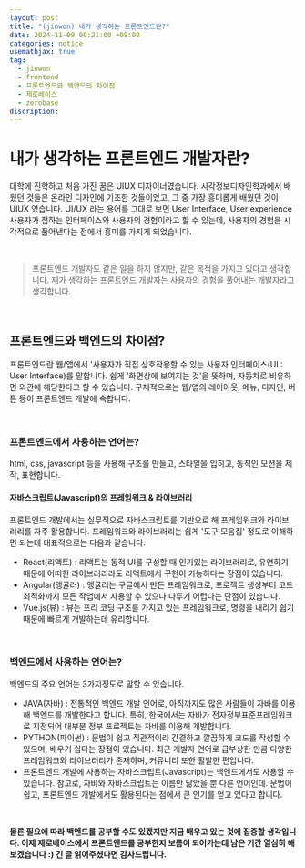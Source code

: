 ```yaml
---
layout: post
title: "(jinwon) 내가 생각하는 프론트엔드란?"
date: 2024-11-09 00:21:00 +09:00
categories: notice
usemathjax: true
tag:
  - jinwon
  - frontend
  - 프론트엔드와 백앤드의 차이점
  - 제로베이스
  - zerobase
discription:
---
```


# 내가 생각하는 프론트엔드 개발자란?

대학에 진학하고 처음 가진 꿈은 UIUX 디자이너였습니다. 시각정보디자인학과에서 배웠던 것들은 온라인 디자인에 기초한 것들이었고, 그 중 가장 흥미롭게 배웠던 것이 UIUX 였습니다. UI/UX 라는 용어를 그대로 보면 User Interface, User experience 사용자가 접하는 인터페이스와 사용자의 경험이라고 할 수 있는데, 사용자의 경험을 시각적으로 풀어낸다는 점에서 흥미를 가지게 되었습니다.

<br>

> 프론트엔드 개발자도 같은 일을 하지 않지만, 같은 목적을 가지고 있다고 생각합니다. 제가 생각하는 프론트엔드 개발자는 사용자의 경험을 풀어내는 개발자라고 생각합니다.

<br>

## 프론트엔드와 백엔드의 차이점?

프론트엔드란 웹/앱에서 '사용자가 직접 상호작용할 수 있는 사용자 인터페이스(UI : User Interface)를 말합니다. 쉽게 '화면상에 보여지는 것'을 뜻하며, 자동차로 비유하면 외관에 해당한다고 할 수 있습니다. 구체적으로는 웹/앱의 레이아웃, 메뉴, 디자인, 버튼 등이 프론트엔드 개발에 속합니다.

<br>

### 프론트엔드에서 사용하는 언어는?

html, css, javascript 등을 사용해 구조를 만들고, 스타일을 입히고, 동적인 모션을 제작, 표현합니다.

#### 자바스크립트(Javascript)의 프레임워크 & 라이브러리

프론트엔드 개발에서는 실무적으로 자바스크립트를 기반으로 해 프레임워크와 라이브러리를 자주 활용합니다.
프레임워크와 라이브러리는 쉽게 '도구 모음집' 정도로 이해하면 되는데 대표적으로는 다음과 같습니다.

- React(리액트) : 리액트는 동적 UI를 구성할 때 인기있는 라이브러리로, 유연하기 때문에 어떠한 라이브러리라도 리액트에서 구현이 가능하다는 장점이 있습니다.
- Angular(앵귤러) : 앵귤러는 구글에서 만든 프레임워크로, 프로젝트 생성부터 코드 최적화까지 모든 작업에서 사용할 수 있으나 다루기 어렵다는 단점이 있습니다.
- Vue.js(뷰) : 뷰는 프리 코딩 구조를 가지고 있는 프레임워크로, 명령을 내리기 쉽기 때문에 빠르게 개발하는데 유리합니다.

<br>

### 백엔드에서 사용하는 언어는?

백엔드의 주요 언어는 3가지정도로 말할 수 있습니다.

- JAVA(자바) : 전통적인 백엔드 개발 언어로, 아직까지도 많은 사람들이 자바를 이용해 백엔드를 개발한다고 합니다. 특히, 한국에서는 자바가 전자정부표준프레임워크로 지정되어 대부분 정부 프로젝트는 자바를 이용해 개발합니다.
- PYTHON(파이썬) : 문법이 쉽고 직관적이라 간결하고 깔끔하게 코드를 작성할 수 있으며, 배우기 쉽다는 장점이 있습니다. 최근 개발자 언어로 급부상한 만큼 다양한 프레임워크와 라이브러리가 존재하며, 커뮤니티 또한 활발한 편입니다.
- 프론트엔드 개발에 사용하는 자바스크립트(Javascript)는 백엔드에서도 사용할 수 있습니다. 참고로, 자바와 자바스크립트는 이름만 닮았을 뿐 다른 언어인데. 문법이 쉽고, 프론트엔드 개발에서도 활용된다는 점에서 큰 인기를 얻고 있다고 합니다.

<br>

**물론 필요에 따라 백엔드를 공부할 수도 있겠지만 지금 배우고 있는 것에 집중할 생각입니다. 이제 제로베이스에서 프론트엔드를 공부한지 보름이 되어가는데 남은 기간 열심히 해보겠습니다 :) 긴 글 읽어주셨다면 감사드립니다.**
